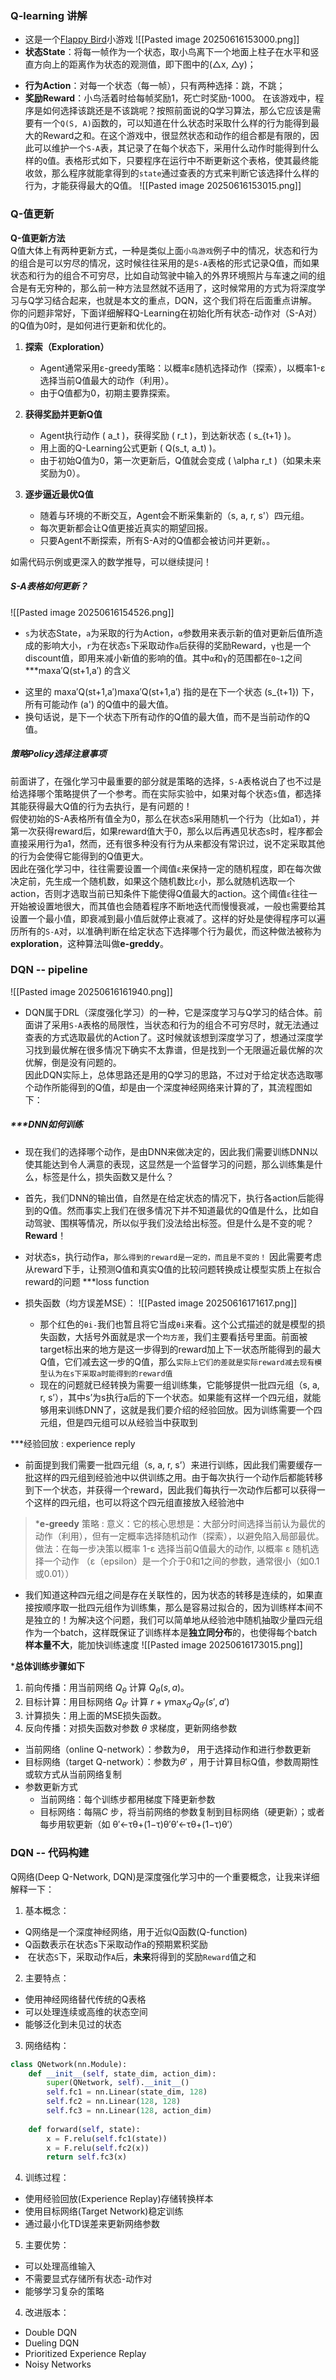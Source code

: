 ### Q-learning 讲解
* 这是一个[Flappy Bird](https://zhida.zhihu.com/search?content_id=120377040&content_type=Article&match_order=1&q=Flappy+Bird&zhida_source=entity)小游戏
![[Pasted image 20250616153000.png]]
* **状态State**：将每一帧作为一个状态，取小鸟离下一个地面上柱子在水平和竖直方向上的距离作为状态的观测值，即下图中的(△x, △y)；
- **行为Action**：对每一个状态（每一帧），只有两种选择：跳，不跳；
- **奖励Reward**：小鸟活着时给每帧奖励1，死亡时奖励-1000。
  在该游戏中，程序是如何选择该跳还是不该跳呢？按照前面说的Q学习算法，那么它应该是需要有一个`Q(S, A)`函数的，可以知道在什么状态时采取什么样的行为能得到最大的Reward之和。在这个游戏中，很显然状态和动作的组合都是有限的，因此可以维护一个`S-A`表，其记录了在每个状态下，采用什么动作时能得到什么样的`Q`值。表格形式如下，只要程序在运行中不断更新这个表格，使其最终能收敛，那么程序就能拿得到的`state`通过查表的方式来判断它该选择什么样的行为，才能获得最大的Q值。
![[Pasted image 20250616153015.png]]
### Q-值更新
**Q-值更新方法**  
Q值大体上有两种更新方式，一种是类似上面`小鸟游戏`例子中的情况，状态和行为的组合是可以穷尽的情况，这时候往往采用的是`S-A`表格的形式记录Q值，而如果状态和行为的组合不可穷尽，比如自动驾驶中输入的外界环境照片与车速之间的组合是有无穷种的，那么前一种方法显然就不适用了，这时候常用的方式为将深度学习与Q学习结合起来，也就是本文的重点，DQN，这个我们将在后面重点讲解。
你的问题非常好，下面详细解释Q-Learning在初始化所有状态-动作对（S-A对）的Q值为0时，是如何进行更新和优化的。

1. **探索（Exploration）**  
   - Agent通常采用ε-greedy策略：以概率ε随机选择动作（探索），以概率1-ε选择当前Q值最大的动作（利用）。
   - 由于Q值都为0，初期主要靠探索。

2. **获得奖励并更新Q值**  
   - Agent执行动作 \( a_t \)，获得奖励 \( r_t \)，到达新状态 \( s_{t+1} \)。
   - 用上面的Q-Learning公式更新 \( Q(s_t, a_t) \)。
   - 由于初始Q值为0，第一次更新后，Q值就会变成 \( \alpha r_t \)（如果未来奖励为0）。

3. **逐步逼近最优Q值**  
   - 随着与环境的不断交互，Agent会不断采集新的（s, a, r, s'）四元组。
   - 每次更新都会让Q值更接近真实的期望回报。
   - 只要Agent不断探索，所有S-A对的Q值都会被访问并更新。。

如需代码示例或更深入的数学推导，可以继续提问！
##### S-A表格如何更新？

![[Pasted image 20250616154526.png]]
* `s`为状态State，`a`为采取的行为Action，`α`参数用来表示新的值对更新后值所造成的影响大小，`r`为在状态`s`下采取动作`a`后获得的奖励Reward，`γ`也是一个discount值，即用来减小新值的影响的值。其中`α`和`γ`的范围都在`0~1`之间
***maxa′​Q(st+1​,a′) 的含义
- 这里的 max⁡a′Q(st+1,a′)maxa′​Q(st+1​,a′) 指的是在下一个状态 \(s_{t+1}\) 下，所有可能动作 \(a'\) 的Q值中的最大值。
- 换句话说，是下一个状态下所有动作的Q值的最大值，而不是当前动作的Q值。

##### 策略Policy选择注意事项  
前面讲了，在强化学习中最重要的部分就是策略的选择，`S-A`表格说白了也不过是给选择哪个策略提供了一个参考。而在实际实验中，如果对每个状态`s`值，都选择其能获得最大Q值的行为去执行，是有问题的！  
假使初始的S-A表格所有值全为0，那么在状态s采用随机一个行为（比如a1），并第一次获得reward后，如果reward值大于0，那么以后再遇见状态s时，程序都会直接采用行为a1，然而，还有很多种没有行为从来都没有常识过，说不定采取其他的行为会使得它能得到的Q值更大。  
因此在强化学习中，往往需要设置一个阈值`ε`来保持一定的随机程度，即在每次做决定前，先生成一个随机数，如果这个随机数比`ε`小，那么就随机选取一个action，否则才选取当前已知条件下能使得Q值最大的action。这个阈值`ε`往往一开始被设置地很大，而其值也会随着程序不断地迭代而慢慢衰减，一般也需要给其设置一个最小值，即衰减到最小值后就停止衰减了。这样的好处是使得程序可以遍历所有的`S-A`对，以准确判断在给定状态下选择哪个行为最优，而这种做法被称为**exploration**，这种算法叫做**e-greddy**。

### DQN -- pipeline
![[Pasted image 20250616161940.png]]
* DQN属于DRL（深度强化学习）的一种，它是深度学习与Q学习的结合体。前面讲了采用`S-A`表格的局限性，当状态和行为的组合不可穷尽时，就无法通过查表的方式选取最优的Action了。这时候就该想到深度学习了，想通过深度学习找到最优解在很多情况下确实不太靠谱，但是找到一个无限逼近最优解的次优解，倒是没有问题的。  
因此DQN实际上，总体思路还是用的Q学习的思路，不过对于给定状态选取哪个动作所能得到的Q值，却是由一个深度神经网络来计算的了，其流程图如下：
##### ***DNN如何训练
* 现在我们的选择哪个动作，是由DNN来做决定的，因此我们需要训练DNN以使其能达到令人满意的表现，这显然是一个监督学习的问题，那么训练集是什么，标签是什么，损失函数又是什么？  

* 首先，我们DNN的输出值，自然是在给定状态的情况下，执行各action后能得到的Q值。然而事实上我们在很多情况下并不知道最优的Q值是什么，比如自动驾驶、围棋等情况，所以似乎我们没法给出标签。但是什么是不变的呢？**Reward**！

* 对状态s，执行动作a，`那么得到的reward是一定的，而且是不变的！`  因此需要考虑从reward下手，让预测Q值和真实Q值的比较问题转换成让模型实质上在拟合reward的问题
***loss function
* 损失函数（均方误差MSE）：
![[Pasted image 20250616171617.png]]
  
  * 那个红色的`θi-`我们也暂且将它当成`θi`来看。这个公式描述的就是模型的损失函数，大括号外面就是求一个`均方差`，我们主要看括号里面。前面被target标出来的地方是这一步得到的reward加上下一状态所能得到的最大Q值，它们减去这一步的Q值，那么`实际上它们的差就是实际reward减去现有模型认为在s下采取a时能得到的reward值`
  * 现在的问题就已经转换为需要一组训练集，它能够提供一批四元组（s, a, r, s’），其中s’为s执行a后的下一个状态。如果能有这样一个四元组，就能够用来训练DNN了，这就是我们要介绍的经验回放。因为训练需要一个四元组，但是四元组可以从经验当中获取到
  
***经验回放 : experience reply
* 前面提到我们需要一批四元组（s, a, r, s’）来进行训练，因此我们需要缓存一批这样的四元组到经验池中以供训练之用。由于每次执行一个动作后都能转移到下一个状态，并获得一个reward，因此我们每执行一次动作后都可以获得一个这样的四元组，也可以将这个四元组直接放入经验池中

> ***e-greedy** 策略 : 
> 意义：它的核心思想是：大部分时间选择当前认为最优的动作（利用），但有一定概率选择随机动作（探索），以避免陷入局部最优。
> 做法：在每一步决策以概率 1-ε 选择当前Q值最大的动作, 以概率 ε 随机选择一个动作 （ε（epsilon）是一个介于0和1之间的参数，通常很小（如0.1或0.01））

* 我们知道这种四元组之间是存在关联性的，因为状态的转移是连续的，如果直接按顺序取一批四元组作为训练集，那么是容易过拟合的，因为训练样本间不是独立的！为解决这个问题，我们可以简单地从经验池中随机抽取少量四元组作为一个batch，这样既保证了训练样本是**独立同分布**的，也使得每个batch**样本量不大**，能加快训练速度
![[Pasted image 20250616173015.png]]
  
***总体训练步骤如下**
1. 前向传播：用当前网络 $Q_{\theta}$​ 计算 $Q_{\theta}(s,a)$。
2. 目标计算：用目标网络 $Q_{\theta'}$ 计算 $r + \gamma \max_{a'} Q_{\theta'}(s',a')$
3. 计算损失：用上面的MSE损失函数。
4. 反向传播：对损失函数对参数 $\theta$  求梯度，更新网络参数
* 当前网络（online Q-network）：参数为$\theta$， 用于选择动作和进行参数更新
* 目标网络（target Q-network）：参数为$\theta'$ ，用于计算目标Q值，参数周期性或软方式从当前网络复制
* 参数更新方式
     *  当前网络：每个训练步都用梯度下降更新参数
     *  目标网络：每隔$C$  步，将当前网络的参数复制到目标网络（硬更新）；或者每步用软更新（如 θ′←τθ+(1−τ)θ′θ′←τθ+(1−τ)θ′）
### DQN -- 代码构建
Q网络(Deep Q-Network, DQN)是深度强化学习中的一个重要概念，让我来详细解释一下：

1. 基本概念：
- Q网络是一个深度神经网络，用于近似Q函数(Q-function)
- Q函数表示在状态s下采取动作a的预期累积奖励
-  在状态`S`下，采取动作`A`后，**未来**将得到的奖励`Reward`值之和

2. 主要特点：
- 使用神经网络替代传统的Q表格
- 可以处理连续或高维的状态空间
- 能够泛化到未见过的状态

3. 网络结构：
```python
class QNetwork(nn.Module):
    def __init__(self, state_dim, action_dim):
        super(QNetwork, self).__init__()
        self.fc1 = nn.Linear(state_dim, 128)
        self.fc2 = nn.Linear(128, 128)
        self.fc3 = nn.Linear(128, action_dim)
        
    def forward(self, state):
        x = F.relu(self.fc1(state))
        x = F.relu(self.fc2(x))
        return self.fc3(x)
```

4. 训练过程：
- 使用经验回放(Experience Replay)存储转换样本
- 使用目标网络(Target Network)稳定训练
- 通过最小化TD误差来更新网络参数

5. 主要优势：
- 可以处理高维输入
- 不需要显式存储所有状态-动作对
- 能够学习复杂的策略

4. 改进版本：
- Double DQN
- Dueling DQN
- Prioritized Experience Replay
- Noisy Networks